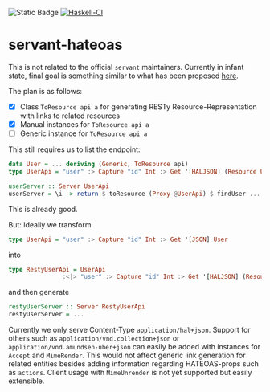 ![Static Badge](https://img.shields.io/badge/Lang-GHC2021-blue)
[![Haskell-CI](https://github.com/bruderj15/servant-hateoas/actions/workflows/haskell-ci.yml/badge.svg)](https://github.com/bruderj15/servant-hateoas/actions/workflows/haskell-ci.yml)

# servant-hateoas

This is not related to the official `servant` maintainers.
Currently in infant state, final goal is something similar to what has been proposed [here](https://www.servant.dev/extending.html#other-directions).

The plan is as follows:
- [x] Class `ToResource api a` for generating RESTy Resource-Representation with links to related resources
- [x] Manual instances for `ToResource api a`
- [ ] Generic instance for `ToResource api a`

This still requires us to list the endpoint:
```haskell
data User = ... deriving (Generic, ToResource api)
type UserApi = "user" :> Capture "id" Int :> Get '[HALJSON] (Resource User)

userServer :: Server UserApi
userServer = \i -> return $ toResource (Proxy @UserApi) $ findUser ...
```
This is already good.

But: Ideally we transform
```haskell
type UserApi = "user" :> Capture "id" Int :> Get '[JSON] User
```
into
```haskell
type RestyUserApi = UserApi
               :<|> "user" :> Capture "id" Int :> Get '[HALJSON] (Resource User)
```
and then generate
```haskell
restyUserServer :: Server RestyUserApi
restyUserServer = ...
```

Currently we only serve Content-Type `application/hal+json`.
Support for others such as `application/vnd.collection+json` or `application/vnd.amundsen-uber+json` can easily be added
with instances for `Accept` and `MimeRender`.
This would not affect generic link generation for related entities besides adding information regarding HATEOAS-props such as `actions`.
Client usage with `MimeUnrender` is not yet supported but easily extensible.
